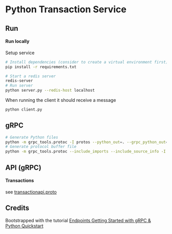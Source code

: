 # Python Transaction Service

## Run

#### Run locally

Setup service
```bash
# Install dependencies (consider to create a virtual environment first)
pip install -r requirements.txt
```

```bash
# Start a redis server
redis-server
# Run server
python server.py --redis-host localhost
```

When running the client it should receive a message
```bash
python client.py
```

## gRPC

```bash
# Generate Python files
python -m grpc_tools.protoc -I protos --python_out=. --grpc_python_out=. protos/transactionapi.proto
# Generate protocol buffer file
python -m grpc_tools.protoc --include_imports --include_source_info -I protos protos/transactionapi.proto --descriptor_set_out out.pb
```

## API (gRPC)

#### Transactions

see [transactionapi.proto](protos/transactionapi.proto)

## Credits

Bootstrapped with the tutorial [Endpoints Getting Started with gRPC & Python Quickstart](https://github.com/GoogleCloudPlatform/python-docs-samples/tree/master/endpoints/getting-started-grpc)
